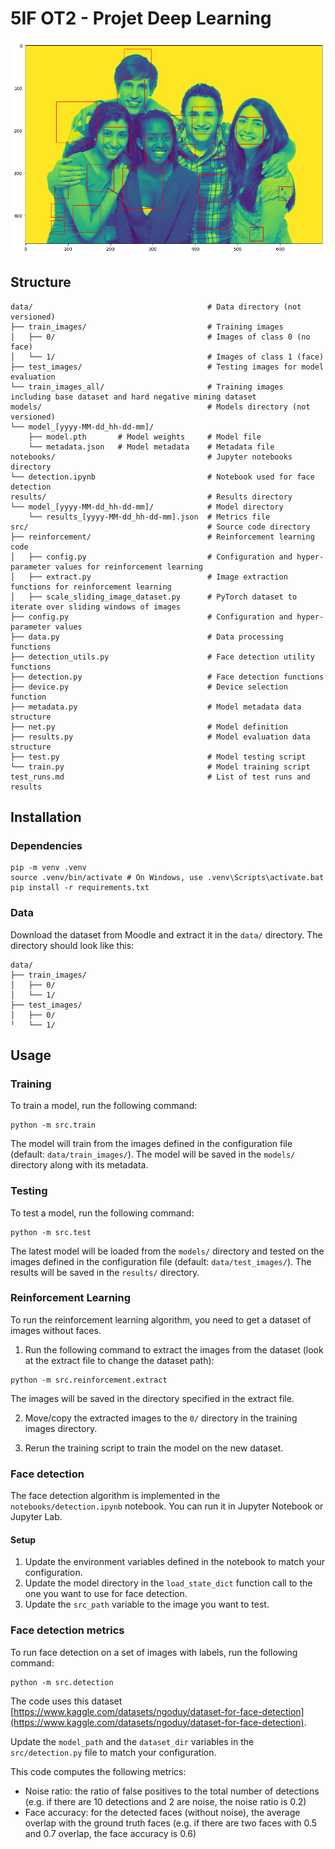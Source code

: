 # 5IF OT2 - Projet Deep Learning

![Face detection](./doc/detection.png)

## Structure

```
data/                                       # Data directory (not versioned)
├── train_images/                           # Training images
│   ├── 0/                                  # Images of class 0 (no face)
│   └── 1/                                  # Images of class 1 (face)
├── test_images/                            # Testing images for model evaluation
└── train_images_all/                       # Training images including base dataset and hard negative mining dataset
models/                                     # Models directory (not versioned)
└── model_[yyyy-MM-dd_hh-dd-mm]/
    ├── model.pth       # Model weights     # Model file
    └── metadata.json   # Model metadata    # Metadata file
notebooks/                                  # Jupyter notebooks directory
└── detection.ipynb                         # Notebook used for face detection
results/                                    # Results directory
└── model_[yyyy-MM-dd_hh-dd-mm]/            # Model directory
    └── results_[yyyy-MM-dd_hh-dd-mm].json  # Metrics file
src/                                        # Source code directory
├── reinforcement/                          # Reinforcement learning code
│   ├── config.py                           # Configuration and hyper-parameter values for reinforcement learning
│   ├── extract.py                          # Image extraction functions for reinforcement learning
│   ├── scale_sliding_image_dataset.py      # PyTorch dataset to iterate over sliding windows of images
├── config.py                               # Configuration and hyper-parameter values
├── data.py                                 # Data processing functions
├── detection_utils.py                      # Face detection utility functions
├── detection.py                            # Face detection functions
├── device.py                               # Device selection function
├── metadata.py                             # Model metadata data structure
├── net.py                                  # Model definition
├── results.py                              # Model evaluation data structure
├── test.py                                 # Model testing script
└── train.py                                # Model training script
test_runs.md                                # List of test runs and results
```

## Installation

### Dependencies

```
pip -m venv .venv
source .venv/bin/activate # On Windows, use .venv\Scripts\activate.bat
pip install -r requirements.txt
```

### Data

Download the dataset from Moodle and extract it in the `data/` directory. The directory should look like this:

```
data/
├── train_images/
│   ├── 0/
│   └── 1/
├── test_images/
│   ├── 0/
╵   └── 1/
```

## Usage

### Training

To train a model, run the following command:

```
python -m src.train
```

The model will train from the images defined in the configuration file (default: `data/train_images/`). The model will be saved in the `models/` directory along with its metadata.

### Testing

To test a model, run the following command:

```
python -m src.test
```

The latest model will be loaded from the `models/` directory and tested on the images defined in the configuration file (default: `data/test_images/`). The results will be saved in the `results/` directory.

### Reinforcement Learning

To run the reinforcement learning algorithm, you need to get a dataset of images without faces.

1. Run the following command to extract the images from the dataset (look at the extract file to change the dataset path):

```
python -m src.reinforcement.extract
```

The images will be saved in the directory specified in the extract file.

2. Move/copy the extracted images to the `0/` directory in the training images directory.

3. Rerun the training script to train the model on the new dataset.

### Face detection

The face detection algorithm is implemented in the `notebooks/detection.ipynb` notebook. You can run it in Jupyter Notebook or Jupyter Lab.

#### Setup

1. Update the environment variables defined in the notebook to match your configuration.
2. Update the model directory in the `load_state_dict` function call to the one you want to use for face detection.
3. Update the `src_path` variable to the image you want to test.

### Face detection metrics

To run face detection on a set of images with labels, run the following command:

```
python -m src.detection
```

The code uses this dataset [https://www.kaggle.com/datasets/ngoduy/dataset-for-face-detection](https://www.kaggle.com/datasets/ngoduy/dataset-for-face-detection).

Update the `model_path` and the `dataset_dir` variables in the `src/detection.py` file to match your configuration.

This code computes the following metrics:

- Noise ratio: the ratio of false positives to the total number of detections (e.g. if there are 10 detections and 2 are noise, the noise ratio is 0.2)
- Face accuracy: for the detected faces (without noise), the average overlap with the ground truth faces (e.g. if there are two faces with 0.5 and 0.7 overlap, the face accuracy is 0.6)
